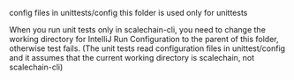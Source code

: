 config files in unittests/config this folder is used only for unittests

When you run unit tests only in scalechain-cli, you need to change the working directory for IntelliJ Run Configuration to the parent of this folder, otherwise test fails.
(The unit tests read configuration files in unittest/config and it assumes that the current working directory is scalechain, not scalechain-cli)
